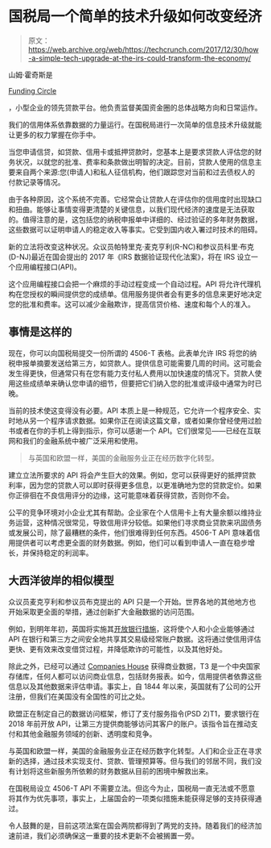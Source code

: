 # 国税局一个简单的技术升级如何改变经济

> 原文：<https://web.archive.org/web/https://techcrunch.com/2017/12/30/how-a-simple-tech-upgrade-at-the-irs-could-transform-the-economy/>

山姆·霍奇斯是

[Funding Circle](https://web.archive.org/web/20230306221923/https://www.fundingcircle.com/us/)

，小型企业的领先贷款平台。他负责监督美国资金圈的总体战略方向和日常运作。

我们的信用体系依靠数据的力量运行。在国税局进行一次简单的信息技术升级就能让更多的权力掌握在你手中。

当您申请信贷，如贷款、信用卡或抵押贷款时，您基本上是要求贷款人评估您的财务状况，以就您的批准、费率和条款做出明智的决定。目前，贷款人使用的信息主要来自两个来源:您(申请人)和私人征信机构，他们跟踪您对当前和过去债权人的付款记录等情况。

由于各种原因，这个系统不完善。它经常会让贷款人在评估你的信用度时出现缺口和扭曲。能够让事情变得更清楚的关键信息，以我们现代经济的速度是无法获取的。值得注意的是，这包括您的纳税申报单中详细的、经过验证的多年财务数据，这些数据可以证明申请人的稳定收入等事实。它受到国内收入署过时技术的阻碍。

新的立法将改变这种状况。众议员帕特里克·麦克亨利(R-NC)和参议员科里·布克(D-NJ)最近在国会提出的 2017 年《IRS 数据验证现代化法案》，将在 IRS 设立一个应用编程接口(API)。

这个应用编程接口会把一个麻烦的手动过程变成一个自动过程。API 将允许代理机构在您授权的瞬间提供您的成绩单。信用服务提供者会有更多的信息来更好地决定您的批准和费率。这可以减少金融欺诈，提高信贷价格、速度和每个人的准入。

## 事情是这样的

现在，你可以向国税局提交一份所谓的 4506-T 表格。此表单允许 IRS 将您的纳税申报单摘要发送给第三方，如贷款人。提供信息可能需要几周的时间。这可能会发生得更快，但通常只有在您有能力支付私人费用以加快速度的情况下。贷款人使用这些成绩单来确认您申请的细节，但要把它们纳入您的批准或评级中通常为时已晚。

当前的技术使这变得没有必要。API 本质上是一种规范，它允许一个程序安全、实时地从另一个程序请求数据。如果你正在阅读这篇文章，或者如果你曾经使用过脸书或者在你的手机上得到指示，你可以感谢一个 API。它们很常见——已经在互联网和我们的金融系统中被广泛采用和使用。

> 与英国和欧盟一样，美国的金融服务业正在经历数字化转型。

建立立法所要求的 API 将会产生巨大的效果。例如，您可以获得更好的抵押贷款利率，因为您的贷款人可以即时获得更多信息，以更准确地为您的贷款定价。如果你正徘徊在不良信用评分的边缘，这可能意味着获得贷款，否则你不会。

公平的竞争环境对小企业尤其有帮助。企业家在个人信用卡上有大量余额以维持业务运营，这种情况很常见，导致信用评分较低。如果他们寻求商业贷款来巩固债务或发展公司，除了最糟糕的条件，他们很难得到任何东西。4506-T API 意味着信用提供者可以考虑更全面的财务数据。例如，他们可以看到申请人一直在稳步增长，并保持稳定的利润率。

## 大西洋彼岸的相似模型

众议员麦克亨利和参议员布克提出的 API 只是一个开始。世界各地的其他地方也开始采取更全面的举措，通过创新扩大金融数据的访问范围。

例如，到明年年初，英国将实施其[开放银行措施](https://web.archive.org/web/20230306221923/https://www.gov.uk/government/news/cma-paves-the-way-for-open-banking-revolution)，这将使个人和小企业能够通过 API 在银行和第三方之间安全地共享其交易级经常账户数据。这将通过使信用评估更快、更有效来改变借贷过程，并降低欺诈的可能性，以及其他好处。

除此之外，已经可以通过 [Companies House](https://web.archive.org/web/20230306221923/https://www.gov.uk/government/organisations/companies-house) 获得商业数据，T3 是一个中央国家存储库，任何人都可以访问商业信息，包括财务报表。如今，信用提供者依靠这些信息以及其他数据来评估申请。事实上，自 1844 年以来，英国就有了公司的公开注册，但我们在美国没有全国性的可比之处。

欧盟正在制定自己的数据访问框架，修订了支付服务指令(PSD 2)T1，要求银行在 2018 年前开放 API，让第三方提供商能够访问其客户的账户。该指令旨在推动支付和其他金融服务领域的创新、透明度和竞争。

与英国和欧盟一样，美国的金融服务业正在经历数字化转型。人们和企业正在寻求新的选择，通过技术实现支付、贷款、管理预算等。但与我们的邻居不同，我们没有计划将这些新服务所依赖的财务数据从目前的困境中解救出来。

在国税局设立 4506-T API 不需要立法。但迄今为止，国税局一直无法或不愿意将其作为优先事项，事实上，上届国会的一项类似措施未能获得足够的支持获得通过。

令人鼓舞的是，目前这项法案在国会两院都得到了两党的支持。随着我们的经济加速前进，我们必须确保这一重要的技术更新不会被搁置一旁。